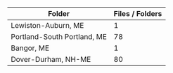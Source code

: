 | Folder                      |   Files / Folders |
|-----------------------------|-------------------|
| Lewiston-Auburn, ME         |                 1 |
| Portland-South Portland, ME |                78 |
| Bangor, ME                  |                 1 |
| Dover-Durham, NH-ME         |                80 |